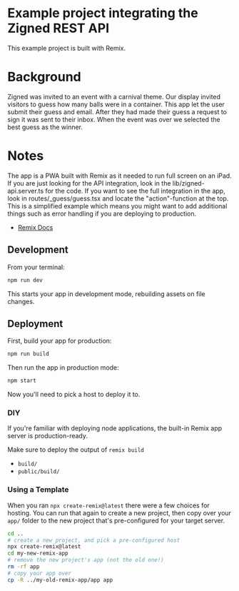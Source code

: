 # Example project integrating the Zigned REST API

This example project is built with Remix.

# Background
Zigned was invited to an event with a carnival theme. Our display invited visitors to guess how many balls were in a container. This app let the user submit their guess and email. After they had made their guess a request to sign it was sent to their inbox. When the event was over we selected the best guess as the winner.

# Notes

The app is a PWA built with Remix as it needed to run full screen on an iPad. If you are just looking for the API integration, look in the lib/zigned-api.server.ts for the code. If you want to see the full integration in the app, look in routes/_guess/guess.tsx and locate the "action"-function at the top.
This is a simplified example which means you might want to add additional things such as error handling if you are deploying to production.



- [Remix Docs](https://remix.run/docs)

## Development

From your terminal:

```sh
npm run dev
```

This starts your app in development mode, rebuilding assets on file changes.

## Deployment

First, build your app for production:

```sh
npm run build
```

Then run the app in production mode:

```sh
npm start
```

Now you'll need to pick a host to deploy it to.

### DIY

If you're familiar with deploying node applications, the built-in Remix app server is production-ready.

Make sure to deploy the output of `remix build`

- `build/`
- `public/build/`

### Using a Template

When you ran `npx create-remix@latest` there were a few choices for hosting. You can run that again to create a new project, then copy over your `app/` folder to the new project that's pre-configured for your target server.

```sh
cd ..
# create a new project, and pick a pre-configured host
npx create-remix@latest
cd my-new-remix-app
# remove the new project's app (not the old one!)
rm -rf app
# copy your app over
cp -R ../my-old-remix-app/app app
```
